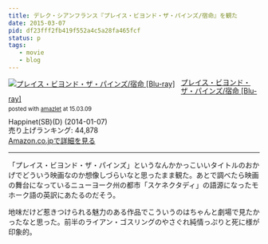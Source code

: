 ```yaml
---
title: デレク・シアンフランス『プレイス・ビヨンド・ザ・パインズ/宿命』を観た
date: 2015-03-07
pid: df23fff2fb419f552a4c5a28fa465fcf
status: p
tags:
   - movie
   - blog
---
```

<div class="amazlet-box" style="margin-bottom:0px;"><div class="amazlet-image" style="float:left;margin:0px 12px 1px 0px;"><a href="http://www.amazon.co.jp/exec/obidos/ASIN/B00F938ATQ/dotimpact-22/ref=nosim/" name="amazletlink" target="_blank"><img src="http://ecx.images-amazon.com/images/I/5158IMPJ8cL._SL160_.jpg" alt="プレイス・ビヨンド・ザ・パインズ/宿命 [Blu-ray]" style="border: none;" /></a></div><div class="amazlet-info" style="line-height:120%; margin-bottom: 10px"><div class="amazlet-name" style="margin-bottom:10px;line-height:120%"><a href="http://www.amazon.co.jp/exec/obidos/ASIN/B00F938ATQ/dotimpact-22/ref=nosim/" name="amazletlink" target="_blank">プレイス・ビヨンド・ザ・パインズ/宿命 [Blu-ray]</a><div class="amazlet-powered-date" style="font-size:80%;margin-top:5px;line-height:120%">posted with <a href="http://www.amazlet.com/" title="amazlet" target="_blank">amazlet</a> at 15.03.09</div></div><div class="amazlet-detail">Happinet(SB)(D) (2014-01-07)<br />売り上げランキング: 44,878<br /></div><div class="amazlet-sub-info" style="float: left;"><div class="amazlet-link" style="margin-top: 5px"><a href="http://www.amazon.co.jp/exec/obidos/ASIN/B00F938ATQ/dotimpact-22/ref=nosim/" name="amazletlink" target="_blank">Amazon.co.jpで詳細を見る</a></div></div></div><div class="amazlet-footer" style="clear: left"></div></div>

----

「プレイス・ビヨンド・ザ・パインズ」というなんかかっこいいタイトルのおかげでどういう映画なのか想像しづらいなと思ったまま観た。あとで調べたら映画の舞台になっているニューヨーク州の都市「スケネクタディ」の語源になったモホーク語の英訳にあたるのだそう。

地味だけど惹きつけられる魅力のある作品でこういうのはちゃんと劇場で見たかったなと思った。前半のライアン・ゴスリングのやさぐれ純情っぷりと死に様が印象的。
